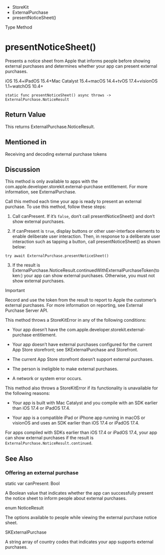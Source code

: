 

- StoreKit
- ExternalPurchase
-  presentNoticeSheet() 

Type Method

# presentNoticeSheet()

Presents a notice sheet from Apple that informs people before showing external purchases and determines whether your app can present external purchases.

iOS 15.4+iPadOS 15.4+Mac Catalyst 15.4+macOS 14.4+tvOS 17.4+visionOS 1.1+watchOS 10.4+

``` source
static func presentNoticeSheet() async throws -> ExternalPurchase.NoticeResult
```

## Return Value

This returns ExternalPurchase.NoticeResult.

## Mentioned in 

Receiving and decoding external purchase tokens

## Discussion

This method is only available to apps with the com.apple.developer.storekit.external-purchase entitlement. For more information, see ExternalPurchase.

Call this method each time your app is ready to present an external purchase. To use this method, follow these steps:

1.  Call canPresent. If it’s `false`, don’t call presentNoticeSheet() and don’t show external purchases.

2.  If canPresent is `true`, display buttons or other user-interface elements to enable deliberate user interaction. Then, in response to a deliberate user interaction such as tapping a button, call presentNoticeSheet() as shown below:

```
try await ExternalPurchase.presentNoticeSheet()
```

3.  If the result is ExternalPurchase.NoticeResult.continuedWithExternalPurchaseToken(token:) your app can show external purchases. Otherwise, you must not show external purchases.

Important

Record and use the token from the result to report to Apple the customer’s external purchases. For more information on reporting, see External Purchase Server API.

This method throws a StoreKitError in any of the following conditions:

- Your app doesn’t have the com.apple.developer.storekit.external-purchase entitlement.

- Your app doesn’t have external purchases configured for the current App Store storefront; see SKExternalPurchase and Storefront.

- The current App Store storefront doesn’t support external purchases.

- The person is ineligible to make external purchases.

- A network or system error occurs.

This method also throws a StoreKitError if its functionality is unavailable for the following reasons:

- Your app is built with Mac Catalyst and you compile with an SDK earlier than iOS 17.4 or iPadOS 17.4.

- Your app is a compatible iPad or iPhone app running in macOS or visionOS and uses an SDK earlier than iOS 17.4 or iPadOS 17.4.

For apps compiled with SDKs earlier than iOS 17.4 or iPadOS 17.4, your app can show external purchases if the result is `ExternalPurchase.NoticeResult.continued`.

## See Also

### Offering an external purchase

static var canPresent: Bool

A Boolean value that indicates whether the app can successfully present the notice sheet to inform people about external purchases.

enum NoticeResult

The options available to people while viewing the external purchase notice sheet.

SKExternalPurchase

A string array of country codes that indicates your app supports external purchases.

